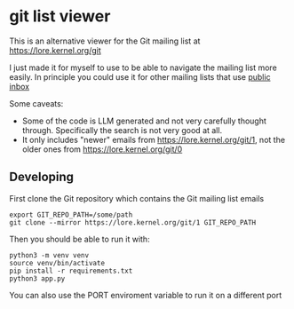 # git list viewer

This is an alternative viewer for the Git mailing list at https://lore.kernel.org/git

I just made it for myself to use to be able to navigate the mailing list more easily.
In principle you could use it for other mailing lists that use [public inbox](https://public-inbox.org/README.html)

Some caveats:

- Some of the code is LLM generated and not very carefully thought through.
  Specifically the search is not very good at all.
- It only includes "newer" emails from https://lore.kernel.org/git/1, not the
  older ones from https://lore.kernel.org/git/0

## Developing

First clone the Git repository which contains the Git mailing list emails

```
export GIT_REPO_PATH=/some/path
git clone --mirror https://lore.kernel.org/git/1 GIT_REPO_PATH
```

Then you should be able to run it with:

```
python3 -m venv venv
source venv/bin/activate
pip install -r requirements.txt
python3 app.py
```

You can also use the PORT enviroment variable to run it on a different port
